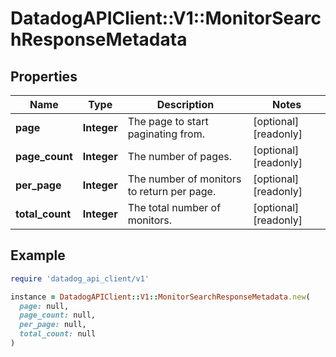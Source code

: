 # DatadogAPIClient::V1::MonitorSearchResponseMetadata

## Properties

| Name | Type | Description | Notes |
| ---- | ---- | ----------- | ----- |
| **page** | **Integer** | The page to start paginating from. | [optional][readonly] |
| **page_count** | **Integer** | The number of pages. | [optional][readonly] |
| **per_page** | **Integer** | The number of monitors to return per page. | [optional][readonly] |
| **total_count** | **Integer** | The total number of monitors. | [optional][readonly] |

## Example

```ruby
require 'datadog_api_client/v1'

instance = DatadogAPIClient::V1::MonitorSearchResponseMetadata.new(
  page: null,
  page_count: null,
  per_page: null,
  total_count: null
)
```

